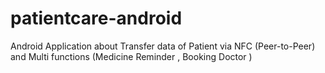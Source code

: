 # patientcare-android
Android Application about Transfer data of Patient via NFC (Peer-to-Peer) and Multi functions (Medicine Reminder , Booking Doctor )  

